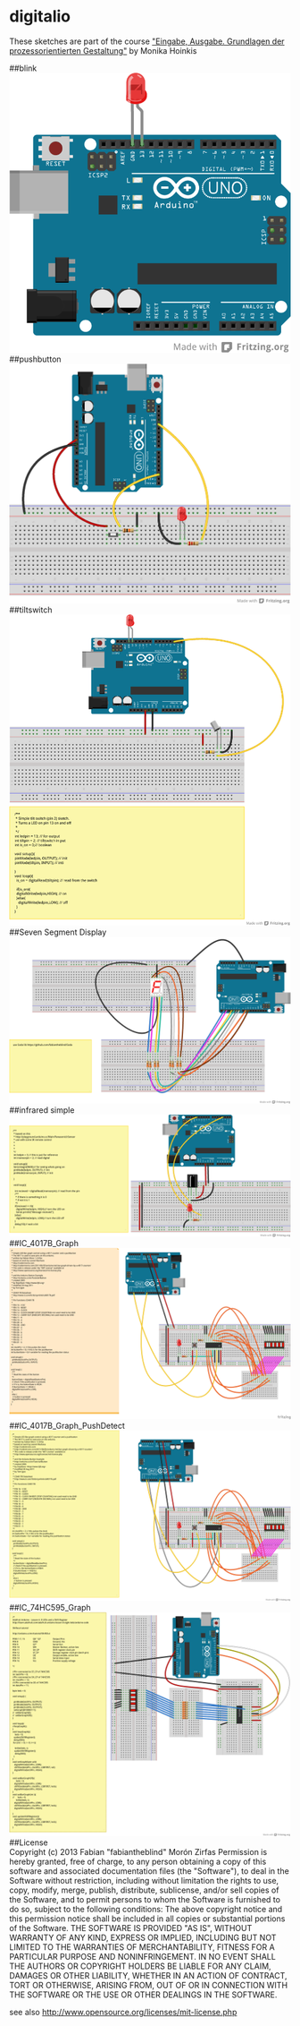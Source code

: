 digitalio
=========

These sketches are part of the course ["Eingabe, Ausgabe. Grundlagen der prozessorientierten Gestaltung"](https://incom.org/workspace/4693) by Monika Hoinkis


##blink
![blink/fritzing-layout.png](blink/fritzing-layout.png)  
##pushbutton
![pushbutton/fritzing-layout.png](pushbutton/fritzing-layout.png)  
##tiltswitch
![tiltswitch/fritzing-layout.png](tiltswitch/fritzing-layout.png)  
##Seven Segment Display
![](SevenSegmentDisplay/fritzing-layout.png)  
##infrared simple  
![infrared/simpleinfrared/fritzing-layout.png](infrared/simpleinfrared/fritzing-layout.png)  
##IC_4017B_Graph
![IC_4017B_Graph/fritzing-layout.png](IC_4017B_Graph/fritzing-layout.png)  
##IC_4017B_Graph_PushDetect
![IC_4017B_Graph_PushDetect/fritzing-layout.png](IC_4017B_Graph_PushDetect/fritzing-layout.png)  
##IC_74HC595_Graph
![IC_74HC595_Graph/fritzing-layout.png](IC_74HC595_Graph/fritzing-layout.png)  
##License  
Copyright (c)  2013 Fabian "fabiantheblind" Morón Zirfas
Permission is hereby granted, free of charge, to any person obtaining a copy of this software and associated documentation files (the "Software"), to deal in the Software  without restriction, including without limitation the rights to use, copy, modify, merge, publish, distribute, sublicense, and/or sell copies of the Software, and to  permit persons to whom the Software is furnished to do so, subject to the following conditions:
The above copyright notice and this permission notice shall be included in all copies or substantial portions of the Software.
THE SOFTWARE IS PROVIDED "AS IS", WITHOUT WARRANTY OF ANY KIND, EXPRESS OR IMPLIED, INCLUDING BUT NOT LIMITED TO THE WARRANTIES OF MERCHANTABILITY, FITNESS FOR A  PARTICULAR PURPOSE AND NONINFRINGEMENT. IN NO EVENT SHALL THE AUTHORS OR COPYRIGHT HOLDERS BE LIABLE FOR ANY CLAIM, DAMAGES OR OTHER LIABILITY, WHETHER IN AN ACTION OF  CONTRACT, TORT OR OTHERWISE, ARISING FROM, OUT OF OR IN CONNECTION WITH THE SOFTWARE OR THE USE OR OTHER DEALINGS IN THE SOFTWARE.

see also http://www.opensource.org/licenses/mit-license.php

